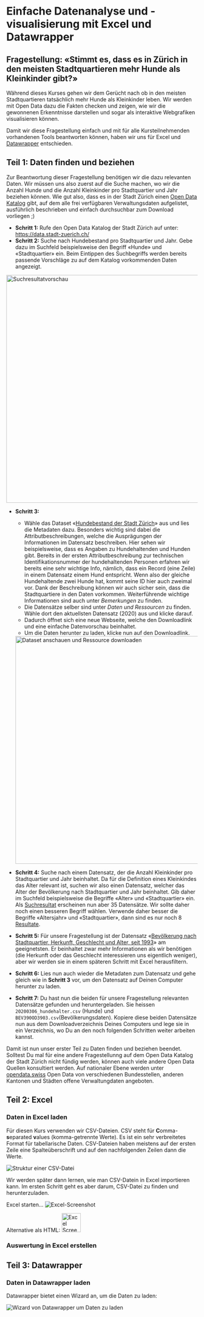 Einfache Datenanalyse und -visualisierung mit Excel und Datawrapper
==============================================

## Fragestellung: «Stimmt es, dass es in Zürich in den meisten Stadtquartieren mehr Hunde als Kleinkinder gibt?»

Während dieses Kurses gehen wir dem Gerücht nach ob in den meisten Stadtquartieren tatsächlich mehr Hunde als Kleinkinder leben. Wir werden mit Open Data dazu die Fakten checken und zeigen, wie wir die gewonnenen Erkenntnisse darstellen und sogar als interaktive Webgrafiken visualisieren können.

Damit wir diese Fragestellung einfach und mit für alle Kursteilnehmenden vorhandenen Tools beantworten können, haben wir uns für Excel und [Datawrapper](https://www.datawrapper.de/) entschieden. 

## Teil 1: Daten finden und beziehen
Zur Beantwortung dieser Fragestellung benötigen wir die dazu relevanten Daten. Wir müssen uns also zuerst auf die Suche machen, wo wir die Anzahl Hunde und die Anzahl Kleinkinder pro Stadtquartier und Jahr beziehen können. Wie gut also, dass es in der Stadt Zürich einen [Open Data Katalog](https://data.stadt-zuerich.ch/) gibt, auf dem alle frei verfügbaren Verwaltungsdaten aufgelistet, ausführlich beschrieben und einfach durchsuchbar zum Download vorliegen ;)

- **Schritt 1:** Rufe den Open Data Katalog der Stadt Zürich auf unter: https://data.stadt-zuerich.ch/ 
- **Schritt 2:** Suche nach Hundebestand pro Stadtquartier und Jahr. Gebe dazu im Suchfeld beispielsweise den Begriff «Hunde» und «Stadtquartier» ein. Beim Eintippen des Suchbegriffs werden bereits passende Vorschläge zu auf dem Katalog vorkommenden Daten angezeigt.  
<img src="https://user-images.githubusercontent.com/2479732/103986721-847caf80-518b-11eb-839c-95953ead6f67.png" alt="Suchresultatvorschau" width="600"/>

- **Schritt 3:** 
  - Wähle das Dataset «[Hundebestand der Stadt Zürich](https://data.stadt-zuerich.ch/dataset/sid_stapo_hundebestand)» aus und lies die Metadaten dazu. Besonders wichtig sind dabei die Attributbeschreibungen, welche die Ausprägungen der Informationen im Datensatz beschreiben. Hier sehen wir beispielsweise, dass es Angaben zu Hundehaltenden und Hunden gibt. Bereits in der ersten Attributbeschreibung zur technischen Identifikationsnummer der hundehaltenden Personen erfahren wir bereits eine sehr wichtige Info, nämlich, dass ein Record (eine Zeile) in einem Datensatz einem Hund entspricht. Wenn also der gleiche Hundehaltende zwei Hunde hat, kommt seine ID hier auch zweimal vor. Dank der Beschreibung können wir auch sicher sein, dass die Stadtquartiere in den Daten vorkommen. Weiterführende wichtige Informationen sind auch unter *Bemerkungen* zu finden. 
  - Die Datensätze selber sind unter *Daten und Ressourcen* zu finden. Wähle dort den aktuellsten Datensatz (2020) aus und klicke darauf. 
  - Dadurch öffnet sich eine neue Webseite, welche den Downloadlink und eine einfache Datenvorschau beinhaltet.
  - Um die Daten herunter zu laden, klicke nun auf den Downloadlink. 
  <img src="https://user-images.githubusercontent.com/2479732/103988953-3669ab00-518f-11eb-99ab-0ca362d5cb0c.gif" alt="Dataset anschauen und Ressource downloaden" width="600"/>
  
- **Schritt 4:** Suche nach einem Datensatz, der die Anzahl Kleinkinder pro Stadtquartier und Jahr beinhaltet. Da für die Definition eines Kleinkindes das Alter relevant ist, suchen wir also einen Datensatz, welcher das Alter der Bevölkerung nach Stadtquartier und Jahr beinhaltet. Gib daher im Suchfeld beispielsweise die Begriffe «Alter» und «Stadtquartier» ein. Als [Suchresultat](https://data.stadt-zuerich.ch/dataset?q=alter+stadtquartier&sort=score+desc%2C+date_last_modified+desc) erscheinen nun aber 35 Datensätze. Wir sollte daher noch einen besseren Begriff wählen. Verwende daher besser die Begriffe «Altersjahr» und «Stadtquartier», dann sind es nur noch 8 [Resultate](https://data.stadt-zuerich.ch/dataset?q=altersjahr+stadtquartier&sort=score+desc%2C+date_last_modified+desc).

- **Schritt 5:** Für unsere Fragestellung ist der Datensatz «[Bevölkerung nach Stadtquartier, Herkunft, Geschlecht und Alter, seit 1993](https://data.stadt-zuerich.ch/dataset/bev_bestand_jahr_quartier_alter_herkunft_geschlecht_od3903)» am geeignetsten. Er beinhaltet zwar mehr Informationen als wir benötigen (die Herkunft oder das Geschlecht interessieren uns eigentlich weniger), aber wir werden sie in einem späteren Schritt mit Excel herausfiltern.
 
- **Schritt 6:** Lies nun auch wieder die Metadaten zum Datensatz und gehe gleich wie in **Schritt 3** vor, um den Datensatz auf Deinen Computer herunter zu laden.

- **Schritt 7:** Du hast nun die beiden für unsere Fragestellung relevanten Datensätze gefunden und heruntergeladen. Sie heissen `20200306_hundehalter.csv` (Hunde) und `BEV390OD3903.csv`(Bevölkerungsdaten). Kopiere diese beiden Datensätze nun aus dem Downloadverzeichnis Deines Computers und lege sie in ein Verzeichnis, wo Du  an den noch folgenden Schritten weiter arbeiten kannst. 

Damit ist nun unser erster Teil zu Daten finden und beziehen beendet. Solltest Du mal für eine andere Fragestellunng auf dem Open Data Katalog der Stadt Zürich nicht fündig werden, können auch viele andere Open Data Quellen konsultiert werden. Auf nationaler Ebene werden unter [opendata.swiss](https://opendata.swiss) Open Data von verschiedenen Bundesstellen, anderen Kantonen und Städten offene Verwaltungdaten angeboten. 

## Teil 2: Excel

### Daten in Excel laden
Für diesen Kurs verwenden wir CSV-Dateien.
CSV steht für **C**omma-**s**eparated **v**alues (komma-getrennte Werte).
Es ist ein sehr verbreitetes Format für tabellarische Daten.
CSV-Dateien haben meistens auf der ersten Zeile eine Spalteüberschrift und auf den nachfolgenden Zeilen dann die Werte.

![Struktur einer CSV-Datei](https://user-images.githubusercontent.com/538415/102370847-d6cc1580-3fbd-11eb-978c-ed6bbf146606.png)


Wir werden später dann lernen, wie man CSV-Datein in Excel importieren kann.
Im ersten Schritt geht es aber darum, CSV-Datei zu finden und herunterzuladen.

Excel starten...
![Excel-Screenshot](https://user-images.githubusercontent.com/538415/103784534-5c316b80-503a-11eb-94d7-bf8a04fcc4c2.png)

Alternative als HTML: <img src="https://user-images.githubusercontent.com/538415/103784534-5c316b80-503a-11eb-94d7-bf8a04fcc4c2.png" alt="Excel Screenshot" width="50"/>


### Auswertung in Excel erstellen

## Teil 3: Datawrapper

### Daten in Datawrapper laden

Datawrapper bietet einen Wizard an, um die Daten zu laden:

![Wizard von Datawrapper um Daten zu laden](https://user-images.githubusercontent.com/538415/102371585-9e790700-3fbe-11eb-966d-58f22547fd1c.png)
